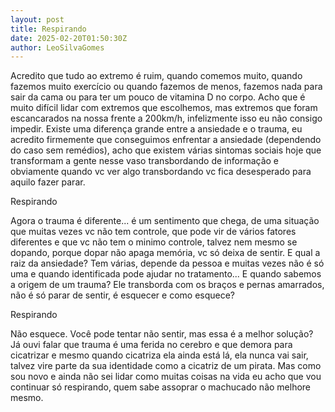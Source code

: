 ```yaml
---
layout: post
title: Respirando
date: 2025-02-20T01:50:30Z
author: LeoSilvaGomes
---
```

Acredito que tudo ao extremo é ruim, quando comemos muito, quando fazemos muito exercício ou quando fazemos de menos, fazemos nada para sair da cama ou para ter um pouco de vitamina D no corpo.
Acho que é muito difícil lidar com extremos que escolhemos, mas extremos que foram escancarados na nossa frente a 200km/h, infelizmente isso eu não consigo impedir.
Existe uma diferença grande entre a ansiedade e o trauma, eu acredito firmemente que conseguimos enfrentar a ansiedade (dependendo do caso sem remédios), acho que existem várias sintomas sociais hoje que transformam a gente nesse vaso transbordando de informação e obviamente quando vc ver algo transbordando vc fica desesperado para aquilo fazer parar. 

Respirando

Agora o trauma é diferente... é um sentimento que chega, de uma situação que muitas vezes vc não tem controle, que pode vir de vários fatores diferentes e que vc não tem o minimo controle, talvez nem mesmo se dopando, porque dopar não apaga memória, vc só deixa de sentir.
E qual a raiz da ansiedade? Tem várias, depende da pessoa e muitas vezes não é só uma e quando identificada pode ajudar no tratamento... E quando sabemos a origem de um trauma? Ele transborda com os braços e pernas amarrados, não é só parar de sentir, é esquecer e como esquece?

Respirando

Não esquece.
Você pode tentar não sentir, mas essa é a melhor solução?
Já ouvi falar que trauma é uma ferida no cerebro e que demora para cicatrizar e mesmo quando cicatriza ela ainda está lá, ela nunca vai sair, talvez vire parte da sua identidade como a cicatriz de um pirata.
Mas como sou novo e ainda não sei lidar como muitas coisas na vida eu acho que vou continuar só respirando, quem sabe assoprar o machucado não melhore mesmo.
